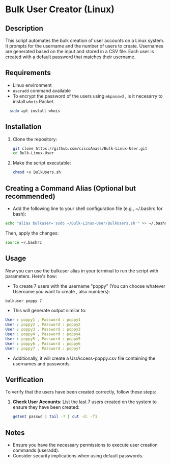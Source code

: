 # Bulk User Creator (Linux)

## Description
This script automates the bulk creation of user accounts on a Linux system. It prompts for the username and the number of users to create. Usernames are generated based on the input and stored in a CSV file. Each user is created with a default password that matches their username.

## Requirements
- Linux environment
- `useradd` command available
- To encrypt the password of the users using `mkpasswd` , is it necesarry to install `whois` Packet.
 ```bash
   sudo apt install whois
   ```

## Installation
1. Clone the repository:
   ```bash
   git clone https://github.com/ciscoAnass/Bulk-Linux-User.git
   cd Bulk-Linux-User
   ```
2. Make the script executable:
   ```bash
   chmod +x BulkUsers.sh
   ```

## Creating a Command Alias (Optional but recommended)

- Add the following line to your shell configuration file (e.g., ~/.bashrc for bash):
  
```bash
echo "alias bulkuser='sudo ~/Bulk-Linux-User/BulkUsers.sh'" >> ~/.bashrc
```
Then, apply the changes:

```bash
source ~/.bashrc
```

## Usage
Now you can use the bulkuser alias in your terminal to run the script with parameters. Here's how:

- To create 7 users with the username "poppy" (You can choose whatever Username you want to create , also numbers):
```bash
bulkuser poppy 7
```
- This will generate output similar to:
```yaml
User : poppy1 , Password : poppy1
User : poppy2 , Password : poppy2
User : poppy3 , Password : poppy3
User : poppy4 , Password : poppy4
User : poppy5 , Password : poppy5
User : poppy6 , Password : poppy6
User : poppy7 , Password : poppy7
```
- Additionally, it will create a UsrAccess-poppy.csv file containing the usernames and passwords.

## Verification
To verify that the users have been created correctly, follow these steps:

1. **Check User Accounts**:
   List the last 7 users created on the system to ensure they have been created:
   ```bash
   getent passwd | tail -7 | cut -d: -f1
   ```

## Notes
- Ensure you have the necessary permissions to execute user creation commands (useradd).
- Consider security implications when using default passwords.

